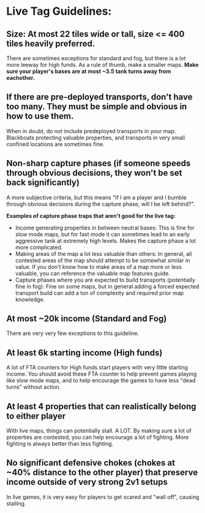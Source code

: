 # Live Tag Guidelines:

## Size: At most 22 tiles wide or tall, size <= 400 tiles heavily preferred.

There are sometimes exceptions for standard and fog, but there is a lot more leeway for high funds. As a rule of thumb, make a smaller maps.
**Make sure your player's bases are at most ~3.5 tank turns away from eachother.**

## If there are pre-deployed transports, don't have too many. They must be simple and obvious in how to use them.

When in doubt, do not include predeployed transports in your map. Blackboats protecting valuable properties, and transports in very small confined locations are sometimes fine.

## Non-sharp capture phases (if someone speeds through obvious decisions, they won't be set back significantly)

A more subjective criteria, but this means "If I am a player and I bumble through obvious decisions during the capture phase, will I be left behind?".

**Examples of capture phase traps that aren't good for the live tag:**
- Income generating properties in between neutral bases: This is fine for slow mode maps, but for fast mode it can sometimes lead to an early aggressive tank at extremely high levels. Makes the capture phase a lot more complicated.
- Making areas of the map a lot less valuable than others: In general, all contested areas of the map should attempt to be somewhat similar in value. If you don't know how to make areas of a map more or less valuable, you can reference the valuable map features guide.
- Capture phases where you are expected to build transports (potentially fine in fog): Fine on some maps, but in general adding a forced expected transport build can add a ton of complexity and required prior map knowledge.

## At most ~20k income (Standard and Fog)

There are very very few exceptions to this guideline.

## At least 6k starting income (High funds)

A lot of FTA counters for High funds start players with very little starting income. You should avoid these FTA counter to help prevent games playing like slow mode maps, and to help encourage the games to have less "dead turns" without action.

## At least 4 properties that can realistically belong to either player

With live maps, things can potentially stall. A LOT. By making sure a lot of properties are contested, you can help encourage a lot of fighting. More fighting is always better than less fighting.

## No significant defensive chokes (chokes at ~40% distance to the other player) that preserve income outside of very strong 2v1 setups

In live games, it is very easy for players to get scared and "wall off", causing stalling.
